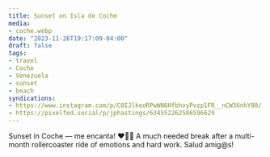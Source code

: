 ```yaml
---
title: Sunset on Isla de Coche
media:
- coche.webp
date: "2023-11-26T19:17:09-04:00"
draft: false
tags:
- travel
- Coche
- Venezuela
- sunset
- beach
syndications:
- https://www.instagram.com/p/C0IJlkeoRPwWN6HfbhvyPvzp1FR__nCW36nhY80/
- https://pixelfed.social/p/jphastings/634552262586596629
---
```


Sunset in Coche — me encanta! ❤️🧡💛
A much needed break after a multi-month rollercoaster ride of emotions and hard work. Salud amig@s!
